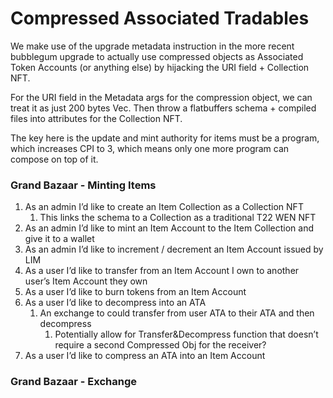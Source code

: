 # Compressed Associated Tradables

We make use of the upgrade metadata instruction in the more recent bubblegum upgrade to actually use compressed objects as Associated Token Accounts (or anything else) by hijacking the URI field + Collection NFT. 

For the URI field in the Metadata args for the compression object, we can treat it as just 200 bytes Vec<u8>. Then throw a flatbuffers schema + compiled files into attributes for the Collection NFT. 

The key here is the update and mint authority for items must be a program, which increases CPI to 3, which means only one more program can compose on top of it. 

### Grand Bazaar - Minting Items

1. As an admin I’d like to create an Item Collection as a Collection NFT
    1. This links the schema to a Collection as a traditional T22 WEN NFT
2. As an admin I’d like to mint an Item Account to the Item Collection and give it to a wallet
3. As an admin I’d like to increment / decrement an Item Account issued by LIM
4. As a user I’d like to transfer from an Item Account I own to another user’s Item Account they own
5. As a user I’d like to burn tokens from an Item Account
6. As a user I’d like to decompress into an ATA 
    1. An exchange to could transfer from user ATA to their ATA and then decompress
        1. Potentially allow for Transfer&Decompress function that doesn’t require a second Compressed Obj for the receiver?
7. As a user I’d like to compress an ATA into an Item Account

### Grand Bazaar - Exchange